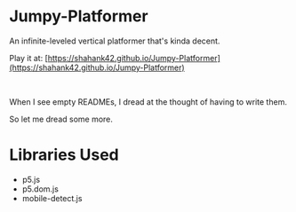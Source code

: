 # Jumpy-Platformer
An infinite-leveled vertical platformer that's kinda decent.

Play it at: [https://shahank42.github.io/Jumpy-Platformer](https://shahank42.github.io/Jumpy-Platformer)

<br />

When I see empty READMEs, I dread at the thought of having to write them.

So let me dread some more.
<br />

# Libraries Used
- p5.js
- p5.dom.js
- mobile-detect.js

